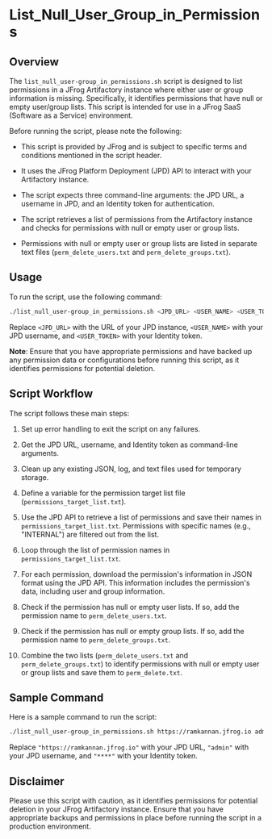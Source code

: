 # List_Null_User_Group_in_Permissions

## Overview

The `list_null_user-group_in_permissions.sh` script is designed to list permissions in a JFrog Artifactory instance where either user or group information is missing. Specifically, it identifies permissions that have null or empty user/group lists. This script is intended for use in a JFrog SaaS (Software as a Service) environment.

Before running the script, please note the following:

- This script is provided by JFrog and is subject to specific terms and conditions mentioned in the script header.

- It uses the JFrog Platform Deployment (JPD) API to interact with your Artifactory instance.

- The script expects three command-line arguments: the JPD URL, a username in JPD, and an Identity token for authentication.

- The script retrieves a list of permissions from the Artifactory instance and checks for permissions with null or empty user or group lists.

- Permissions with null or empty user or group lists are listed in separate text files (`perm_delete_users.txt` and `perm_delete_groups.txt`).

## Usage

To run the script, use the following command:

```bash
./list_null_user-group_in_permissions.sh <JPD_URL> <USER_NAME> <USER_TOKEN>
```

Replace `<JPD_URL>` with the URL of your JPD instance, `<USER_NAME>` with your JPD username, and `<USER_TOKEN>` with your Identity token.

**Note**: Ensure that you have appropriate permissions and have backed up any permission data or configurations before running this script, as it identifies permissions for potential deletion.

## Script Workflow

The script follows these main steps:

1. Set up error handling to exit the script on any failures.

2. Get the JPD URL, username, and Identity token as command-line arguments.

3. Clean up any existing JSON, log, and text files used for temporary storage.

4. Define a variable for the permission target list file (`permissions_target_list.txt`).

5. Use the JPD API to retrieve a list of permissions and save their names in `permissions_target_list.txt`. Permissions with specific names (e.g., "INTERNAL") are filtered out from the list.

6. Loop through the list of permission names in `permissions_target_list.txt`.

7. For each permission, download the permission's information in JSON format using the JPD API. This information includes the permission's data, including user and group information.

8. Check if the permission has null or empty user lists. If so, add the permission name to `perm_delete_users.txt`.

9. Check if the permission has null or empty group lists. If so, add the permission name to `perm_delete_groups.txt`.

10. Combine the two lists (`perm_delete_users.txt` and `perm_delete_groups.txt`) to identify permissions with null or empty user or group lists and save them to `perm_delete.txt`.

## Sample Command

Here is a sample command to run the script:

```bash
./list_null_user-group_in_permissions.sh https://ramkannan.jfrog.io admin ****
```

Replace `"https://ramkannan.jfrog.io"` with your JPD URL, `"admin"` with your JPD username, and `"****"` with your Identity token.

## Disclaimer

Please use this script with caution, as it identifies permissions for potential deletion in your JFrog Artifactory instance. Ensure that you have appropriate backups and permissions in place before running the script in a production environment.
